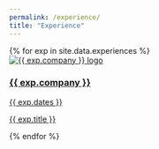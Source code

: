 ```yaml
---
permalink: /experience/
title: "Experience"
---
```


<div class="experience-grid">
{% for exp in site.data.experiences %}
  <a href="{{ exp.link | relative_url }}" class="experience-card">
    <div class="logo-wrap">
      <img src="{{ exp.logo | relative_url }}" alt="{{ exp.company }} logo" loading="lazy" />
    </div>
    <div class="experience-content">
      <div class="experience-header">
        <h3 class="company">{{ exp.company }}</h3>
        <span class="dates">{{ exp.dates }}</span>
      </div>
      <p class="title">{{ exp.title }}</p>
    </div>
  </a>
{% endfor %}
</div>
